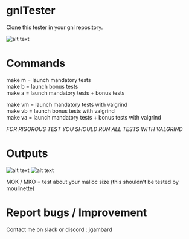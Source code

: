 # gnlTester

Clone this tester in your gnl repository.

![alt text](https://i.imgur.com/tzGdlLG.png)

# Commands
make m = launch mandatory tests  
make b = launch bonus tests  
make a = launch mandatory tests + bonus tests 

make vm = launch mandatory tests with valgrind  
make vb = launch bonus tests with valgrind  
make va = launch mandatory tests + bonus tests with valgrind  


*FOR RIGOROUS TEST YOU SHOULD RUN ALL TESTS WITH VALGRIND*

# Outputs

![alt text](https://i.imgur.com/MTymT3Y.png)
![alt text](https://i.imgur.com/ZyNYnC9.png)

MOK / MKO = test about your malloc size (this shouldn't be tested by moulinette)  

# Report bugs / Improvement
Contact me on slack or discord : jgambard
